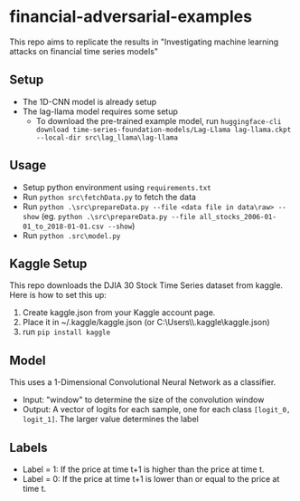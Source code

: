 # financial-adversarial-examples
This repo aims to replicate the results in "Investigating machine learning attacks on financial time series models"

## Setup
- The 1D-CNN model is already setup
- The lag-llama model requires some setup    
    - To download the pre-trained example model, run `huggingface-cli download time-series-foundation-models/Lag-Llama lag-llama.ckpt --local-dir src\lag_llama\lag-llama`

## Usage
- Setup python environment using `requirements.txt`
- Run `python src\fetchData.py` to fetch the data
- Run `python .\src\prepareData.py --file <data file in data\raw> --show` (eg. `python .\src\prepareData.py --file all_stocks_2006-01-01_to_2018-01-01.csv --show`)
- Run `python .src\model.py`

## Kaggle Setup
This repo downloads the DJIA 30 Stock Time Series dataset from kaggle. Here is how to set this up:
1. Create kaggle.json from your Kaggle account page.
2. Place it in ~/.kaggle/kaggle.json (or C:\\Users\\<Username>\\.kaggle\\kaggle.json)
3. run `pip install kaggle`

## Model
This uses a 1-Dimensional Convolutional Neural Network as a classifier.
- Input: "window" to determine the size of the convolution window
- Output: A vector of logits for each sample, one for each class `[logit_0, logit_1]`. The larger value determines the label

## Labels
- Label = 1: If the price at time t+1 is higher than the price at time t.
- Label = 0: If the price at time t+1 is lower than or equal to the price at time t.